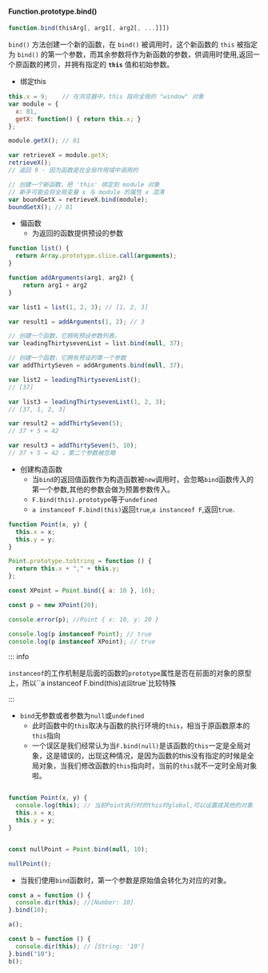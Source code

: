 #### Function.prototype.bind()

```js
function.bind(thisArg[, arg1[, arg2[, ...]]])
```

`bind()` 方法创建一个新的函数，在 `bind()` 被调用时，这个新函数的 `this` 被指定为 `bind()` 的第一个参数，而其余参数将作为新函数的参数，供调用时使用,返回一个原函数的拷贝，并拥有指定的 **`this`** 值和初始参数。

* 绑定this

```js
this.x = 9;    // 在浏览器中，this 指向全局的 "window" 对象
var module = {
  x: 81,
  getX: function() { return this.x; }
};

module.getX(); // 81

var retrieveX = module.getX;
retrieveX();
// 返回 9 - 因为函数是在全局作用域中调用的

// 创建一个新函数，把 'this' 绑定到 module 对象
// 新手可能会将全局变量 x 与 module 的属性 x 混淆
var boundGetX = retrieveX.bind(module);
boundGetX(); // 81
```

* 偏函数 
  * 为返回的函数提供预设的参数

```js
function list() {
  return Array.prototype.slice.call(arguments);
}

function addArguments(arg1, arg2) {
    return arg1 + arg2
}

var list1 = list(1, 2, 3); // [1, 2, 3]

var result1 = addArguments(1, 2); // 3

// 创建一个函数，它拥有预设参数列表。
var leadingThirtysevenList = list.bind(null, 37);

// 创建一个函数，它拥有预设的第一个参数
var addThirtySeven = addArguments.bind(null, 37);

var list2 = leadingThirtysevenList();
// [37]

var list3 = leadingThirtysevenList(1, 2, 3);
// [37, 1, 2, 3]

var result2 = addThirtySeven(5);
// 37 + 5 = 42

var result3 = addThirtySeven(5, 10);
// 37 + 5 = 42 ，第二个参数被忽略
```

* 创建构造函数
  * 当`bind`的返回值函数作为构造函数被`new`调用时，会忽略`bind`函数传入的第一个参数,其他的参数会做为预置参数传入。
  * `F.bind(this).prototype`等于`undefined`
  * `a instanceof F.bind(this)`返回`true`,`a instanceof F`,返回`true`.

```js
function Point(x, y) {
  this.x = x;
  this.y = y;
}

Point.prototype.toString = function () {
  return this.x + "," + this.y;
};

const XPoint = Point.bind({ a: 10 }, 10);

const p = new XPoint(20);

console.error(p); //Point { x: 10, y: 20 }

console.log(p instanceof Point); // true
console.log(p instanceof XPoint); // true
```

::: info

`instanceof`的工作机制是后面的函数的`prototype`属性是否在前面的对象的原型上，所以``a instanceof F.bind(this)`返回`true`比较特殊

:::

* `bind`无参数或者参数为`null`或`undefined`
  * 此时函数中的`this`取决与函数的执行环境的`this`，相当于原函数原本的`this`指向
  * 一个误区是我们经常认为当`F.bind(null)`是该函数的`this`一定是全局对象，这是错误的，出现这种情况，是因为函数的this没有指定的时候是全局对象，当我们修改函数的`this`指向时，当前的`this`就不一定时全局对象啦。

```js

function Point(x, y) {
  console.log(this); // 当前Point执行时的this时global,可以设置成其他的对象
  this.x = x;
  this.y = y;
}


const nullPoint = Point.bind(null, 10);

nullPoint();
```

* 当我们使用`bind`函数时，第一个参数是原始值会转化为对应的对象。

```js
const a = function () {
  console.dir(this); //[Number: 10]
}.bind(10);

a();

const b = function () {
  console.dir(this); // [String: '10']
}.bind("10");
b();
```

